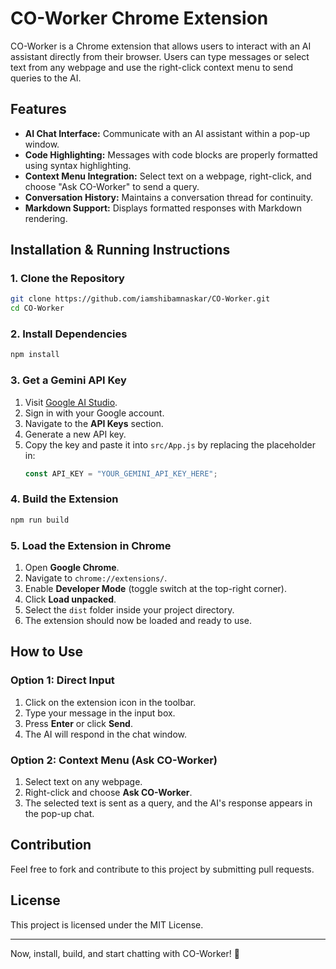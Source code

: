 # CO-Worker Chrome Extension

CO-Worker is a Chrome extension that allows users to interact with an AI assistant directly from their browser. Users can type messages or select text from any webpage and use the right-click context menu to send queries to the AI.

## Features

- **AI Chat Interface:** Communicate with an AI assistant within a pop-up window.
- **Code Highlighting:** Messages with code blocks are properly formatted using syntax highlighting.
- **Context Menu Integration:** Select text on a webpage, right-click, and choose "Ask CO-Worker" to send a query.
- **Conversation History:** Maintains a conversation thread for continuity.
- **Markdown Support:** Displays formatted responses with Markdown rendering.

## Installation & Running Instructions

### 1. Clone the Repository
```sh
git clone https://github.com/iamshibamnaskar/CO-Worker.git
cd CO-Worker
```

### 2. Install Dependencies
```sh
npm install
```

### 3. Get a Gemini API Key
1. Visit [Google AI Studio](https://aistudio.google.com/).
2. Sign in with your Google account.
3. Navigate to the **API Keys** section.
4. Generate a new API key.
5. Copy the key and paste it into `src/App.js` by replacing the placeholder in:
   ```js
   const API_KEY = "YOUR_GEMINI_API_KEY_HERE";
   ```

### 4. Build the Extension
```sh
npm run build
```

### 5. Load the Extension in Chrome
1. Open **Google Chrome**.
2. Navigate to `chrome://extensions/`.
3. Enable **Developer Mode** (toggle switch at the top-right corner).
4. Click **Load unpacked**.
5. Select the `dist` folder inside your project directory.
6. The extension should now be loaded and ready to use.

## How to Use

### Option 1: Direct Input
1. Click on the extension icon in the toolbar.
2. Type your message in the input box.
3. Press **Enter** or click **Send**.
4. The AI will respond in the chat window.

### Option 2: Context Menu (Ask CO-Worker)
1. Select text on any webpage.
2. Right-click and choose **Ask CO-Worker**.
3. The selected text is sent as a query, and the AI's response appears in the pop-up chat.

## Contribution
Feel free to fork and contribute to this project by submitting pull requests.

## License
This project is licensed under the MIT License.

---

Now, install, build, and start chatting with CO-Worker! 🚀

